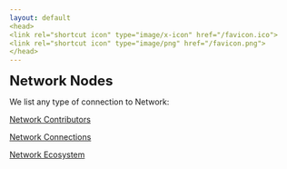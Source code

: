 ```yaml
---
layout: default
<head>
<link rel="shortcut icon" type="image/x-icon" href="/favicon.ico">
<link rel="shortcut icon" type="image/png" href="/favicon.png">
</head>
---
```


<b><font size="5">Network Nodes</font></b>

We list any type of connection to Network:

[Network Contributors](/contributors)

[Network Connections](/connections)

[Network Ecosystem](https://docs.google.com/spreadsheets/d/1wirvKQN64xqFJktqDskG7ODcsmbhplpCrJ5Khj4T-Jc)


